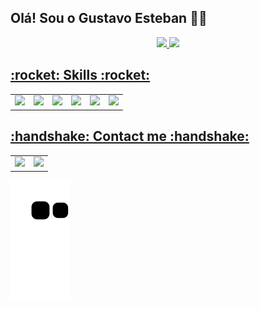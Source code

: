   
 ## Olá! Sou o Gustavo Esteban 👋👋
 
 <div align="center">
  <a href="https://github.com/Gustavo-Esteban">
  <img height="180em" src="https://github-readme-stats.vercel.app/api?username=Gustavo-Esteban&show_icons=true&theme=dracula&include_all_commits=true&count_private=true"/>
  <img height="180em" src="https://github-readme-stats.vercel.app/api/top-langs/?username=Gustavo-Esteban&layout=compact&langs_count=7&theme=dracula"/>
</div>      
              
</table>         
<p align = "center">
<h2><bold> :rocket: Skills :rocket: </bold></h2> </p>
<table align = "center">
    <tr>
    <td>
        <div>
            <img src="https://img.shields.io/badge/HTML5-E34F26?style=for-the-badge&logo=html5&logoColor=white"/>
        </div>
    </td>
      <td>
        <div>
          <img src = "https://img.shields.io/badge/CSS3-1572B6?style=for-the-badge&logo=css3&logoColor=white"/>
        </div>
    </td>
      <td>
        <div>
       <img src = "https://img.shields.io/badge/Angular-DD0031?style=for-the-badge&logo=angular&logoColor=white"/>
        </div>
    </td>
     <td>
        <div>
     <img src = "https://img.shields.io/badge/Java-ED8B00?style=for-the-badge&logo=java&logoColor=white"/>
        </div>
    </td>
     <td>
        <div>
  <img src = "https://img.shields.io/badge/JavaScript-F7DF1E?style=for-the-badge&logo=javascript&logoColor=black"/>
        </div>
    </td>
      <td>
        <div>
<img src = "https://img.shields.io/badge/TypeScript-007ACC?style=for-the-badge&logo=typescript&logoColor=white"/>
        </div>
    </td>
    </tr>
</table>

<h2><bold>:handshake: Contact me :handshake:</bold></h2> 
<table align = "center">
    <tr>
    <td>
        <div>
           <a href = "https://www.facebook.com/gustavo.esteban.982/">
<img src = "https://img.shields.io/badge/facebook-%231877F2.svg?&style=for-the-badge&logo=facebook&logoColor=white"/></a>
        </div>
    </td>
      <td>
        <div>
          <a href = "https://www.linkedin.com/in/gustavo-esteban-20b975190/" target="_blank">
<img src="https://img.shields.io/badge/linkedin-%230077B5.svg?&style=for-the-badge&logo=linkedin&logoColor=white" /></a>
        </div>
    </td>        
  </tr>
</table>       

 ![Snake animation](https://github.com/Gustavo-Esteban/Gustavo-Esteban/blob/output/github-contribution-grid-snake.svg)
